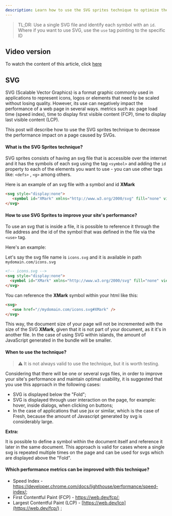 ```yaml
---
description: Learn how to use the SVG sprites technique to optimize the performance of your website
---
```


> TL;DR: Use a single SVG file and identify each symbol with an `id`. Where
> if you want to use SVG, use the `use` tag pointing to the specific ID

## Video version

To watch the content of this article, click [here](https://www.loom.com/share/e34d5d715f7c4efaae18e4eca799edca)


## SVG
SVG (Scalable Vector Graphics) is a format
graphic commonly used in applications to represent icons, logos
or elements that need to be scaled without losing quality. However, its use
can negatively impact the performance of a web page in several ways.
metrics such as: page load time (speed index), time to display
first visible content (FCP), time to display last visible content
(LCP).

This post will describe how to use the SVG sprites technique to decrease the
performance impact on a page caused by SVGs.

#### What is the SVG Sprites technique?

SVG sprites consists of having an svg file that is accessible over the internet
and it has the symbols of each svg using the tag `<symbol>` and
adding the `id` property to each of the elements you want to use -
you can use other tags like: `<defs>` , `<g>` among others.

Here is an example of an svg file with a symbol and id **XMark**

```html
<svg style="display:none">
   <symbol id="XMark" xmlns="http://www.w3.org/2000/svg" fill="none" viewBox="0 0 24 24" stroke-width="1.5" stroke="currentColor"> <path stroke-linecap="round" stroke-linejoin="round" d="M6 18L18 6M6 6l12 12" /></symbol>
</svg>
```

#### How to use SVG Sprites to improve your site's performance?

To use an svg that is inside a file, it is possible to reference it
through the file address and the id of the symbol that was defined in the file
via the `<use>` tag.

Here's an example:

Let's say the svg file name is `icons.svg` and it is available in path
`mydomain.com/icons.svg`

```html
<!-- icons.svg -->
<svg style="display:none">
  <symbol id="XMark" xmlns="http://www.w3.org/2000/svg" fill="none" viewBox="0 0 24 24" stroke-width="1.5" stroke="currentColor"> <path stroke-linecap="round" stroke-linejoin="round" d="M6 18L18 6M6 6l12 12" /></symbol>
</svg>
```

You can reference the **XMark** symbol within your html like this:

```html
<svg>
   <use href="//mydomain.com/icons.svg#XMark" />
</svg>
```

This way, the document size of your page will not be incremented with the
size of the SVG **XMark**, given that it is not part of your document, as it
it's in another file. In the case of using SVG within islands, the amount of
JavaScript generated in the bundle will be smaller.

#### When to use the technique?

> :warning: It is not always valid to use the technique, but it is worth testing.

Considering that there will be one or several svgs files, in order to improve
your site's performance and maintain optimal usability, it is suggested that you use
this approach in the following cases:

- SVG is displayed below the "Fold";
- SVG is displayed through user interaction on the page, for example: hover,
   inside dialogs, when clicking on buttons;
- In the case of applications that use jsx or similar, which is the case of Fresh, because the
   amount of Javascript generated by svg is considerably large.

**Extra:**

It is possible to define a symbol within the document itself and reference it
later in the same document. This approach is valid for cases where
a single svg is repeated multiple times on the page and can be used for svgs
which are displayed above the "Fold".

#### Which performance metrics can be improved with this technique?

- Speed Index -
   <https://developer.chrome.com/docs/lighthouse/performance/speed-index/>;
- First Contentful Paint (FCP) - <https://web.dev/fcp/>;
- Largest Contentful Paint (LCP) - [https://web.dev/lcp](https://web.dev/fcp/) ;